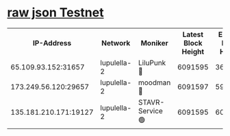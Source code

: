 [raw json Testnet](https://rpc-check.jaclalt.stavr.tech/jaclalt/rpc-jaclalt-result.json)
=

<table><tr><th>IP-Address</th><th>Network</th><th>Moniker</th><th>Latest Block Height</th><th>Earliest Block Height</th><th>Catching Up</th><th>Tx Index</th><th>Voting Power</th><th>Scan Time</th></tr><tr><td>65.109.93.152:31657</td><td>lupulella-2</td><td>LiluPunk 🔴</td><td>6091595</td><td>3688866</td><td>False</td><td>on</td><td>685133</td><td>2024-01-07T20:59:11.129764190UTC</td></tr><tr><td>173.249.56.120:29657</td><td>lupulella-2</td><td>moodman 🔴</td><td>6091597</td><td>5991597</td><td>False</td><td>off</td><td>769094</td><td>2024-01-07T20:59:17.748921202UTC</td></tr><tr><td>135.181.210.171:19127</td><td>lupulella-2</td><td>STAVR-Service 🟢</td><td>6091595</td><td>6090501</td><td>False</td><td>on</td><td>0</td><td>2024-01-07T20:59:10.768497493UTC</td></tr></table>
